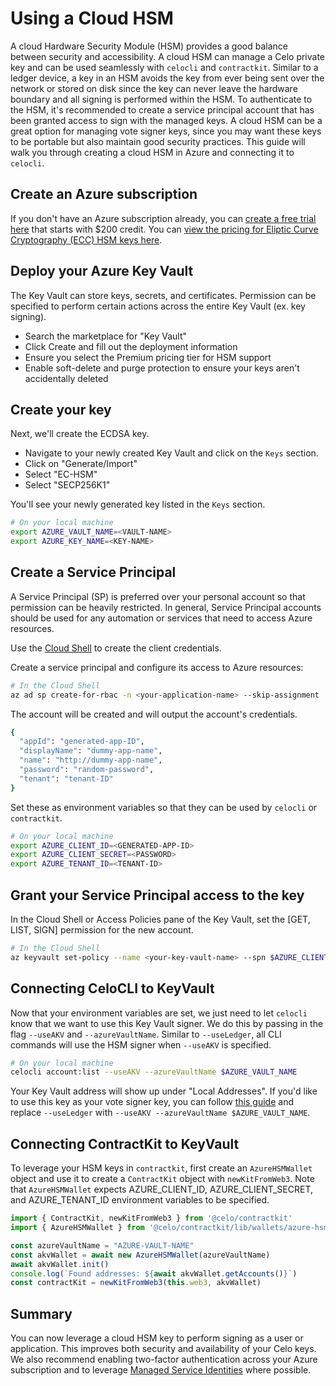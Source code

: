 # Using a Cloud HSM

A cloud Hardware Security Module (HSM) provides a good balance between security and accessibility. A cloud HSM can manage a Celo private key and can be used seamlessly with `celocli` and `contractkit`. Similar to a ledger device, a key in an HSM avoids the key from ever being sent over the network or stored on disk since the key can never leave the hardware boundary and all signing is performed within the HSM. To authenticate to the HSM, it's recommended to create a service principal account that has been granted access to sign with the managed keys. A cloud HSM can be a great option for managing vote signer keys, since you may want these keys to be portable but also maintain good security practices. This guide will walk you through creating a cloud HSM in Azure and connecting it to `celocli`. 

## Create an Azure subscription

If you don't have an Azure subscription already, you can [create a free trial here](https://azure.microsoft.com/free/) that starts with $200 credit. You can [view the pricing for Eliptic Curve Cryptography (ECC) HSM keys here](https://azure.microsoft.com/pricing/details/key-vault/).

## Deploy your Azure Key Vault

The Key Vault can store keys, secrets, and certificates. Permission can be specified to perform certain actions across the entire Key Vault (ex. key signing).
- Search the marketplace for "Key Vault"
- Click Create and fill out the deployment information
- Ensure you select the Premium pricing tier for HSM support
- Enable soft-delete and purge protection to ensure your keys aren't accidentally deleted

## Create your key

Next, we'll create the ECDSA key. 
- Navigate to your newly created Key Vault and click on the `Keys` section. 
- Click on "Generate/Import"
- Select "EC-HSM"
- Select "SECP256K1"

You'll see your newly generated key listed in the `Keys` section.

```bash
# On your local machine
export AZURE_VAULT_NAME=<VAULT-NAME>
export AZURE_KEY_NAME=<KEY-NAME>
```

## Create a Service Principal

A Service Principal (SP) is preferred over your personal account so that permission can be heavily restricted. In general, Service Principal accounts should be used for any automation or services that need to access Azure resources.

Use the [Cloud Shell](https://shell.azure.com/bash) to create the client credentials.

Create a service principal and configure its access to Azure resources:

```bash
# In the Cloud Shell
az ad sp create-for-rbac -n <your-application-name> --skip-assignment
```

The account will be created and will output the account's credentials.

```bash
{
  "appId": "generated-app-ID",
  "displayName": "dummy-app-name",
  "name": "http://dummy-app-name",
  "password": "random-password",
  "tenant": "tenant-ID"
}
```

Set these as environment variables so that they can be used by `celocli` or `contractkit`.

```bash
# On your local machine
export AZURE_CLIENT_ID=<GENERATED-APP-ID>
export AZURE_CLIENT_SECRET=<PASSWORD>
export AZURE_TENANT_ID=<TENANT-ID>
```

## Grant your Service Principal access to the key

In the Cloud Shell or Access Policies pane of the Key Vault, set the [GET, LIST, SIGN] permission for the new account.

```bash
# In the Cloud Shell
az keyvault set-policy --name <your-key-vault-name> --spn $AZURE_CLIENT_ID --key-permissions get list sign
```

## Connecting CeloCLI to KeyVault

Now that your environment variables are set, we just need to let `celocli` know that we want to use this Key Vault signer. We do this by passing in the flag `--useAKV` and `--azureVaultName`. Similar to `--useLedger`, all CLI commands will use the HSM signer when `--useAKV` is specified.

```bash
# On your local machine
celocli account:list --useAKV --azureVaultName $AZURE_VAULT_NAME
```

Your Key Vault address will show up under "Local Addresses". If you'd like to use this key as your vote signer key, you can follow [this guide](./quick-start.md#authorize-vote-signer-keys) and replace `--useLedger` with `--useAKV --azureVaultName $AZURE_VAULT_NAME`.

## Connecting ContractKit to KeyVault

To leverage your HSM keys in `contractkit`, first create an `AzureHSMWallet` object and use it to create a `ContractKit` object with `newKitFromWeb3`. Note that `AzureHSMWallet` expects AZURE_CLIENT_ID, AZURE_CLIENT_SECRET, and AZURE_TENANT_ID environment variables to be specified.

```js
import { ContractKit, newKitFromWeb3 } from '@celo/contractkit'
import { AzureHSMWallet } from '@celo/contractkit/lib/wallets/azure-hsm-wallet'

const azureVaultName = "AZURE-VAULT-NAME"
const akvWallet = await new AzureHSMWallet(azureVaultName)
await akvWallet.init()
console.log(`Found addresses: ${await akvWallet.getAccounts()}`)
const contractKit = newKitFromWeb3(this.web3, akvWallet)
```

## Summary

You can now leverage a cloud HSM key to perform signing as a user or application. This improves both security and availability of your Celo keys. We also recommend enabling two-factor authentication across your Azure subscription and to leverage [Managed Service Identities](https://docs.microsoft.com/azure/active-directory/managed-identities-azure-resources/overview) where possible.
